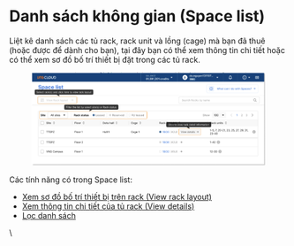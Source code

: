 # Danh sách không gian (Space list)

Liệt kê danh sách các tủ rack, rack unit và lồng (cage) mà bạn đã thuê (hoặc được để dành cho bạn), tại đây bạn có thể xem thông tin chi tiết hoặc có thể xem sơ đồ bố trí thiết bị đặt trong các tủ rack.

<figure><img src="../../.gitbook/assets/image (3) (1) (1) (1) (1) (1) (1).png" alt=""><figcaption></figcaption></figure>

Các tính năng có trong Space list:

* [Xem sơ đồ bố trí thiết bị trên rack (View rack layout)](xem-so-do-bo-tri-thiet-bi-tren-rack-view-rack-layout.md)
* [Xem thông tin chi tiết của tủ rack (View details)](xem-thong-tin-chi-tiet-cua-tu-rack.md)
* [Lọc danh sách](loc-danh-sach.md)

\
